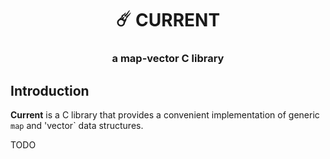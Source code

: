 <div align="center">
  <h1>☄️ CURRENT</h1>
  <h3>a map-vector C library</h3>
</div>

## Introduction

__Current__ is a C library that provides a convenient implementation of generic `map`
and 'vector` data structures.

TODO
